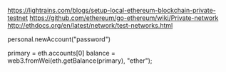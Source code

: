 https://lightrains.com/blogs/setup-local-ethereum-blockchain-private-testnet
https://github.com/ethereum/go-ethereum/wiki/Private-network
http://ethdocs.org/en/latest/network/test-networks.html

personal.newAccount("password")

primary = eth.accounts[0]
balance = web3.fromWei(eth.getBalance(primary), "ether");
